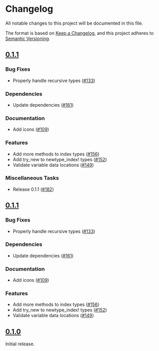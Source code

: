 # Changelog

All notable changes to this project will be documented in this file.

The format is based on [Keep a Changelog](https://keepachangelog.com/en/1.1.0/),
and this project adheres to [Semantic Versioning](https://semver.org/spec/v2.0.0.html).

## [0.1.1](https://github.com/paradigmxyz/solar/releases/tag/v0.1.1)

### Bug Fixes

- Properly handle recursive types ([#133](https://github.com/paradigmxyz/solar/issues/133))

### Dependencies

- Update dependencies ([#161](https://github.com/paradigmxyz/solar/issues/161))

### Documentation

- Add icons ([#109](https://github.com/paradigmxyz/solar/issues/109))

### Features

- Add more methods to index types ([#156](https://github.com/paradigmxyz/solar/issues/156))
- Add try_new to newtype_index! types ([#152](https://github.com/paradigmxyz/solar/issues/152))
- Validate variable data locations ([#149](https://github.com/paradigmxyz/solar/issues/149))

### Miscellaneous Tasks

- Release 0.1.1 ([#182](https://github.com/paradigmxyz/solar/issues/182))

## [0.1.1](https://github.com/paradigmxyz/solar/releases/tag/v0.1.1)

### Bug Fixes

- Properly handle recursive types ([#133](https://github.com/paradigmxyz/solar/issues/133))

### Dependencies

- Update dependencies ([#161](https://github.com/paradigmxyz/solar/issues/161))

### Documentation

- Add icons ([#109](https://github.com/paradigmxyz/solar/issues/109))

### Features

- Add more methods to index types ([#156](https://github.com/paradigmxyz/solar/issues/156))
- Add try_new to newtype_index! types ([#152](https://github.com/paradigmxyz/solar/issues/152))
- Validate variable data locations ([#149](https://github.com/paradigmxyz/solar/issues/149))

## [0.1.0](https://github.com/paradigmxyz/solar/releases/tag/v0.1.0)

Initial release.

<!-- generated by git-cliff -->
